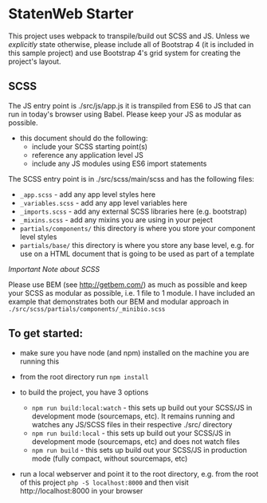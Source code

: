 StatenWeb Starter
===

This project uses webpack to transpile/build out SCSS and JS. Unless we *explicitly* state otherwise, please include all of Bootstrap 4 (it is included in this sample project) and use Bootstrap 4's grid system for creating the project's layout.

SCSS
---

The JS entry point is ./src/js/app.js it is transpiled from ES6 to JS that can run in today's browser using Babel. Please keep your JS as modular as possible.
- this document should do the following: 
    - include your SCSS starting point(s)
    - reference any application level JS
    - include any JS modules using ES6 import statements

The SCSS entry point is in ./src/scss/main/scss and has the following files:
- `_app.scss` - add any app level styles here
- `_variables.scss` - add any app level variables here
- `_imports.scss` - add any external SCSS libraries here (e.g. bootstrap)
- `_mixins.scss` - add any mixins you are using in your peject
- `partials/components/` this directory is where you store your component level styles
- `partials/base/` this directory is where you store any base level, e.g. for use on a HTML document that is going to be used as part of a template

*Important Note about SCSS*

Please use BEM (see http://getbem.com/) as much as possible and keep your SCSS as modular as possible, i.e. 1 file to 1 module. I have included an example that demonstrates both our BEM and modular approach in `./src/scss/partials/components/_minibio.scss`

To get started:
---

- make sure you have node (and npm) installed on the machine you are running this
- from the root directory run `npm install`
- to build the project, you have 3 options
    - `npm run build:local:watch`    - this sets up build out your SCSS/JS in development mode (sourcemaps, etc). It remains running and watches any JS/SCSS files in their respective ./src/ directory
    - `npm run build:local`   - this sets up build out your SCSS/JS in development mode (sourcemaps, etc) and does not watch files
    - `npm run build` - this sets up build out your SCSS/JS in production mode (fully compact, without sourcemaps, etc)

- run a local webserver and point it to the root directory, e.g. from the root of this project `php -S localhost:8000` and then visit http://localhost:8000 in your browser
    

